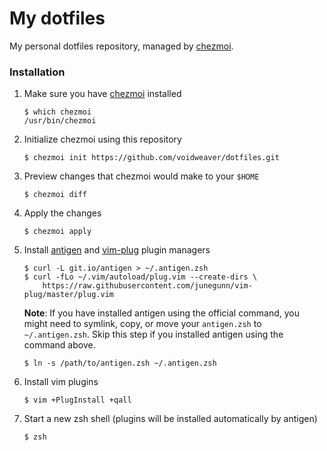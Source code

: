 # My dotfiles

My personal dotfiles repository, managed by [chezmoi](https://github.com/twpayne/chezmoi).

### Installation
1. Make sure you have [chezmoi](https://github.com/twpayne/chezmoi) installed
    ```shell
    $ which chezmoi
    /usr/bin/chezmoi
    ```

2. Initialize chezmoi using this repository
    ```shell
    $ chezmoi init https://github.com/voidweaver/dotfiles.git
    ```

3. Preview changes that chezmoi would make to your `$HOME`
    ```shell
    $ chezmoi diff
    ```

4. Apply the changes
    ```shell
    $ chezmoi apply
    ```
5. Install [antigen](https://github.com/zsh-users/antigen) and [vim-plug](https://github.com/junegunn/vim-plug) plugin managers
    ```shell
    $ curl -L git.io/antigen > ~/.antigen.zsh
    $ curl -fLo ~/.vim/autoload/plug.vim --create-dirs \
        https://raw.githubusercontent.com/junegunn/vim-plug/master/plug.vim
    ```
    **Note**: If you have installed antigen using the official command, you might need to symlink, copy, or move your `antigen.zsh` to `~/.antigen.zsh`. Skip this step if you installed antigen using the command above.
    ```shell
    $ ln -s /path/to/antigen.zsh ~/.antigen.zsh
    ```

6. Install vim plugins
    ```shell
    $ vim +PlugInstall +qall
    ```

7. Start a new zsh shell (plugins will be installed automatically by antigen)
    ```shell
    $ zsh
    ```
